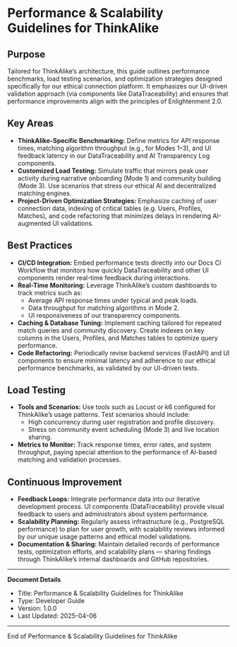 # Performance & Scalability Guidelines for ThinkAlike

## Purpose
Tailored for ThinkAlike’s architecture, this guide outlines performance benchmarks, load testing scenarios, and optimization strategies designed specifically for our ethical connection platform. It emphasizes our UI-driven validation approach (via components like DataTraceability) and ensures that performance improvements align with the principles of Enlightenment 2.0.

## Key Areas
- **ThinkAlike-Specific Benchmarking:**
  Define metrics for API response times, matching algorithm throughput (e.g., for Modes 1–3), and UI feedback latency in our DataTraceability and AI Transparency Log components.
- **Customized Load Testing:**
  Simulate traffic that mirrors peak user activity during narrative onboarding (Mode 1) and community building (Mode 3). Use scenarios that stress our ethical AI and decentralized matching engines.
- **Project-Driven Optimization Strategies:**
  Emphasize caching of user connection data, indexing of critical tables (e.g. Users, Profiles, Matches), and code refactoring that minimizes delays in rendering AI-augmented UI validations.

## Best Practices
- **CI/CD Integration:**
  Embed performance tests directly into our Docs CI Workflow that monitors how quickly DataTraceability and other UI components render real-time feedback during interactions.
- **Real-Time Monitoring:**
  Leverage ThinkAlike’s custom dashboards to track metrics such as:
  - Average API response times under typical and peak loads.
  - Data throughput for matching algorithms in Mode 2.
  - UI responsiveness of our transparency components.
- **Caching & Database Tuning:**
  Implement caching tailored for repeated match queries and community discovery. Create indexes on key columns in the Users, Profiles, and Matches tables to optimize query performance.
- **Code Refactoring:**
  Periodically revise backend services (FastAPI) and UI components to ensure minimal latency and adherence to our ethical performance benchmarks, as validated by our UI-driven tests.

## Load Testing
- **Tools and Scenarios:**
  Use tools such as Locust or k6 configured for ThinkAlike’s usage patterns. Test scenarios should include:
  - High concurrency during user registration and profile discovery.
  - Stress on community event scheduling (Mode 3) and live location sharing.
- **Metrics to Monitor:**
  Track response times, error rates, and system throughput, paying special attention to the performance of AI-based matching and validation processes.

## Continuous Improvement
- **Feedback Loops:**
  Integrate performance data into our iterative development process. UI components (DataTraceability) provide visual feedback to users and administrators about system performance.
- **Scalability Planning:**
  Regularly assess infrastructure (e.g., PostgreSQL performance) to plan for user growth, with scalability reviews informed by our unique usage patterns and ethical model validations.
- **Documentation & Sharing:**
  Maintain detailed records of performance tests, optimization efforts, and scalability plans — sharing findings through ThinkAlike’s internal dashboards and GitHub repositories.

---
**Document Details**
- Title: Performance & Scalability Guidelines for ThinkAlike
- Type: Developer Guide
- Version: 1.0.0
- Last Updated: 2025-04-06
---
End of Performance & Scalability Guidelines for ThinkAlike

